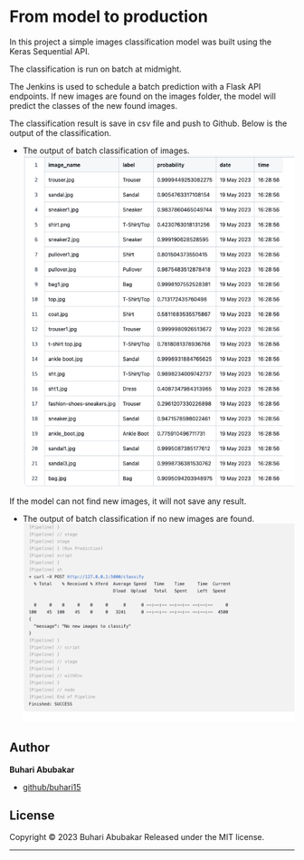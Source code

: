 # From model to production

In this project a simple images classification model was built using the Keras Sequential API.

The classification is run on batch at midmight. 

The Jenkins is used to schedule a batch prediction with a Flask API endpoints.
If new images are found on the images folder, the model will predict the classes of the new found images. 

The classification result is save in csv file and push to Github. Below is the output of the classification.
* The output of batch classification of images.<br>
![Output for batch result](https://github.com/buhari15/batch_images_classification/blob/master/Screenshot%202023-05-19%20at%2016.46.05.png)

If the model can not find new images, it will not save any result.<br>
* The output of batch classification if no new images are found.
![No new images are found](https://github.com/buhari15/batch_images_classification/blob/master/No_new_images.png)

## Author

**Buhari Abubakar**

+ [github/buhari15](https://github.com/buhari15)

## License

Copyright © 2023 Buhari Abubakar
Released under the MIT license.

***
